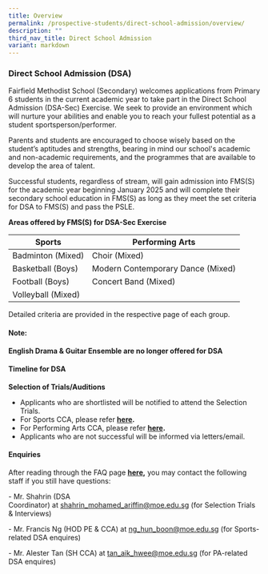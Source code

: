 ```yaml
---
title: Overview
permalink: /prospective-students/direct-school-admission/overview/
description: ""
third_nav_title: Direct School Admission
variant: markdown
---
```

### Direct School Admission (DSA)


Fairfield Methodist School (Secondary) welcomes applications from Primary 6 students in the current academic year to take part in the Direct School Admission (DSA-Sec) Exercise. We seek to provide an environment which will nurture your abilities and enable you to reach your fullest potential as a student sportsperson/performer.


Parents and students are encouraged to choose wisely based on the student’s aptitudes and strengths, bearing in mind our school's academic and non-academic requirements, and the programmes that are available to develop the area of talent.

  

Successful students, regardless of stream, will gain admission into FMS(S) for the academic year beginning January 2025 and will complete their secondary school education in FMS(S) as long as they meet the set criteria for DSA to FMS(S) and pass the PSLE.

**Areas offered by FMS(S) for DSA-Sec Exercise**



| Sports | Performing Arts |
| -------- | -------- | 
| Badminton (Mixed)| Choir (Mixed)
| Basketball (Boys)| Modern Contemporary Dance (Mixed)
| Football (Boys)| Concert Band (Mixed)
| Volleyball (Mixed)

Detailed criteria are provided in the respective page of each group.
#### **Note:**
**English Drama &amp; Guitar Ensemble are no longer offered for DSA**



#### Timeline for DSA

**Selection of Trials/Auditions**
*   Applicants who are shortlisted will be notified to attend the Selection Trials.  
*   For Sports CCA, please refer&nbsp;**[here](https://staging.d1wp5xkpm2dbnc.amplifyapp.com/prospective-students/direct-school-admission/sports/).**
*   For Performing Arts CCA, please refer&nbsp;**[here](https://staging.d1wp5xkpm2dbnc.amplifyapp.com/prospective-students/direct-school-admission/performing-arts/).**
*   Applicants who are not successful will be informed via letters/email.



#### Enquiries
After reading through the FAQ page&nbsp;**[here](https://staging.d1wp5xkpm2dbnc.amplifyapp.com/prospective-students/direct-school-admission/faq/),**&nbsp;you may contact the following staff if you still have questions:  

\- Mr. Shahrin (DSA Coordinator)&nbsp;at&nbsp;[shahrin\_mohamed\_ariffin@moe.edu.sg](mailto:shahrin_mohamed_ariffin@moe.edu.sg)&nbsp;(for Selection Trials &amp; Interviews)&nbsp;

\- Mr. Francis Ng (HOD PE &amp; CCA)&nbsp;at&nbsp;[ng\_hun\_boon@moe.edu.sg](mailto:ng_hun_boon@moe.edu.sg)&nbsp;(for Sports-related DSA enquires)&nbsp;

\- Mr. Alester Tan (SH CCA)&nbsp;at&nbsp;[tan\_aik\_hwee@moe.edu.sg](mailto:tan_aik_hwee@moe.edu.sg)&nbsp;(for PA-related DSA enquires)